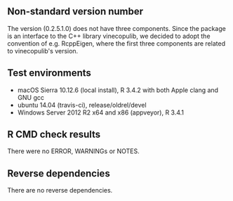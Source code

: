 ## Non-standard version number
The version (0.2.5.1.0) does not have three components. Since the package is 
an interface to the C++ library vinecopulib, we decided to adopt the convention 
of e.g. RcppEigen, where the first three components are related to 
vinecopulib's version.

## Test environments
* macOS Sierra 10.12.6 (local install), R 3.4.2 with both Apple clang and GNU gcc
* ubuntu 14.04 (travis-ci), release/oldrel/devel
* Windows Server 2012 R2 x64 and x86 (appveyor), R 3.4.1

## R CMD check results
There were no ERROR, WARNINGs or NOTES. 

## Reverse dependencies
There are no reverse dependencies.
